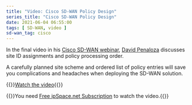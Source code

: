 ```yaml
---
title: "Video: Cisco SD-WAN Policy Design"
series_title: "Cisco SD-WAN Policy Design"
date: 2021-06-04 06:55:00
tags: [ SD-WAN, video ]
sd-wan_tag: cisco
---
```

In the final video in his [Cisco SD-WAN webinar](https://www.ipspace.net/Cisco_SD-WAN_Foundations_and_Design_Aspects),  [David Penaloza](https://www.ipspace.net/Author:David_Pe%C3%B1aloza_Seijas) discusses site ID assignments and policy processing order. 

A carefully planned site scheme and ordered list of policy entries will save you complications and headaches when deploying the SD-WAN solution.

{{<jump>}}[Watch the video](https://my.ipspace.net/bin/get/CiscoSDWAN/8.3%20-%20Policy%20Design.mp4?doccode=CiscoSDWAN){{</jump>}}

{{<note info>}}You need [Free ipSpace.net Subscription](https://www.ipspace.net/Subscription/Free) to watch the video.{{</note>}}
